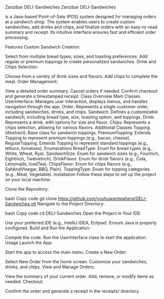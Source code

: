 Zanzibar DELI-Sandwiches
Zanzibar DELI-Sandwiches 

is a Java-based Point-of-Sale (POS) system designed for managing orders at a sandwich shop. The system enables users to create custom sandwiches, add drinks and chips, and finalize orders with an easy-to-read summary and receipt. Its intuitive interface ensures fast and efficient order processing.

Features
Custom Sandwich Creation:

Select from multiple bread types, sizes, and toasting preferences.
Add regular or premium toppings to create personalized sandwiches.
Drink and Chips Selection:

Choose from a variety of drink sizes and flavors.
Add chips to complete the meal.
Order Management:

View a detailed order summary.
Cancel orders if needed.
Confirm checkout and generate a timestamped receipt.
Class Overview
Main Classes
UserInterface: Manages user interaction, displays menus, and handles navigation through the app.
Order: Represents a single customer order, including sandwiches, drinks, and chips.
Sandwich: Defines a customizable sandwich, including bread type, size, toasting option, and toppings.
Drink: Represents a drink, with options for size and flavor.
Chips: Represents a chips selection, allowing for various flavors.
Additional Classes
Topping (Abstract): Base class for sandwich toppings.
PremiumTopping: Extends Topping to represent premium toppings (e.g., bacon, cheese).
RegularTopping: Extends Topping to represent standard toppings (e.g., lettuce, tomatoes).
Enumerations
BreadType: Enum for bread types (e.g., White, Wheat, Rye).
SandwichSize: Enum for sandwich sizes (e.g., FourInch, EightInch, TwelveInch).
DrinkFlavor: Enum for drink flavors (e.g., Cola, Lemonade, IcedTea).
ChipsFlavor: Enum for chips flavors (e.g., SaltAndVinegar, BBQ, Plain).
ToppingType: Enum for topping categories (e.g., Meat, Vegetable).
Installation
Follow these steps to set up the project on your local machine:

Clone the Repository:

bash
Copy code
git clone https://github.com/yoshuwantigahera/DELI-Sandwiches.git
Navigate to the Project Directory:

bash
Copy code
cd DELI-Sandwiches
Open the Project in Your IDE:

Use your preferred IDE (e.g., IntelliJ IDEA, Eclipse).
Ensure Java is properly configured.
Build and Run the Application:

Compile the code.
Run the UserInterface class to start the application.
Usage
Launch the App:

Start the app to access the main menu.
Create a New Order:

Select New Order from the home screen.
Customize your sandwiches, drinks, and chips.
View and Manage Orders:

View the summary of your current order.
Add, remove, or modify items as needed.
Checkout:

Confirm the order and generate a receipt in the receipts/ directory.
